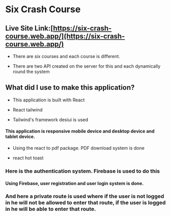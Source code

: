 # Six Crash Course

## Live Site Link:[https://six-crash-course.web.app/](https://six-crash-course.web.app/)

* There are six courses and each course is different. 

* There are two API created on the server for this and each dynamically round the system

## What did I use to make this application? 

* This application is built with React

* React tailwind

* Tailwind's framework desiui is used

#### This application is responsive mobile device and desktop device and tablet device.

* Using the react to pdf package.  PDF download system is done

* react hot toast

### Here is the authentication system.  Firebase is used to do this

#### Using Firebase, user registration and user login system is done.


### And here a private route is used where if the user is not logged in he will not be allowed to enter that route, if the user is logged in he will be able to enter that route.

